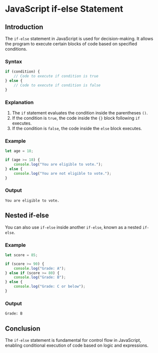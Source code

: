 # JavaScript if-else Statement

## Introduction
The `if-else` statement in JavaScript is used for decision-making. It allows the program to execute certain blocks of code based on specified conditions.

### Syntax
```javascript
if (condition) {
    // Code to execute if condition is true
} else {
    // Code to execute if condition is false
}
```

### Explanation
1. The `if` statement evaluates the condition inside the parentheses `()`. 
2. If the condition is `true`, the code inside the `{}` block following `if` executes.
3. If the condition is `false`, the code inside the `else` block executes.

### Example
```javascript
let age = 18;

if (age >= 18) {
    console.log("You are eligible to vote.");
} else {
    console.log("You are not eligible to vote.");
}
```

### Output
```
You are eligible to vote.
```

## Nested if-else
You can also use `if-else` inside another `if-else`, known as a nested `if-else`.

### Example
```javascript
let score = 85;

if (score >= 90) {
    console.log("Grade: A");
} else if (score >= 80) {
    console.log("Grade: B");
} else {
    console.log("Grade: C or below");
}
```

### Output
```
Grade: B
```

## Conclusion
The `if-else` statement is fundamental for control flow in JavaScript, enabling conditional execution of code based on logic and expressions.
